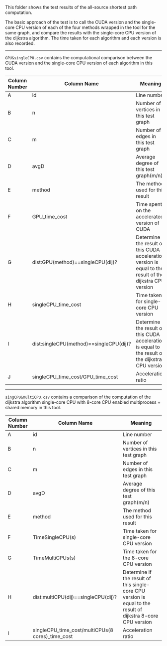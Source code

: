 This folder shows the test results of the all-source shortest path computation.

The basic approach of the test is to call the CUDA version and the single-core CPU version of each of the four methods wrapped in the tool for the same graph, and compare the results with the single-core CPU version of the dijkstra algorithm. The time taken for each algorithm and each version is also recorded.

------

`GPU&singleCPU.csv` contains the computational comparison between the CUDA version and the single-core CPU version of each algorithm in this tool.

| Column Number | Column Name                             | Meaning                                                      |
| ------------- | --------------------------------------- | ------------------------------------------------------------ |
| A             | id                                      | Line number                                                  |
| B             | n                                       | Number of vertices in this test graph                        |
| C             | m                                       | Number of edges in this test graph                           |
| D             | avgD                                    | Average degree of this test graph(m/n)                       |
| E             | method                                  | The method used for this result                              |
| F             | GPU_time_cost                           | Time spent on the accelerated version of CUDA                |
| G             | dist:GPU(method)==singleCPU(dij)?       | Determine if the result of this CUDA acceleration version is equal to the result of the dijkstra CPU version |
| H             | singleCPU_time_cost                     | Time taken for single-core CPU version                       |
| I             | dist:singleCPU(method)==singleCPU(dij)? | Determine if the result of this CUDA acceleration is equal to the result of the dijkstra CPU version |
| J             | singleCPU_time_cost/GPU_time_cost       | Acceleration ratio                                           |

------

`singCPU&multiCPU.csv` contains a comparison of the computation of the dijkstra algorithm single-core CPU with 8-core CPU enabled multiprocess + shared memory in this tool.

| Column Number | Column Name                                       | Meaning                                                      |
| ------------- | ------------------------------------------------- | ------------------------------------------------------------ |
| A             | id                                                | Line number                                                  |
| B             | n                                                 | Number of vertices in this test graph                        |
| C             | m                                                 | Number of edges in this test graph                           |
| D             | avgD                                              | Average degree of this test graph(m/n)                       |
| E             | method                                            | The method used for this result                              |
| F             | TimeSingleCPU(s)                                  | Time taken for single-core CPU version                       |
| G             | TimeMultiCPUs(s)                                  | Time taken for the 8-core CPU version                        |
| H             | dist:multiCPU(dij)==singleCPU(dij)?               | Determine if the result of this single-core CPU version is equal to the result of dijkstra 8-core CPU version |
| I             | singleCPU_time_cost/multiCPUs(8  cores)_time_cost | Acceleration ratio                                           |